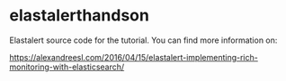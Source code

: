 # elastalerthandson


Elastalert source code for the tutorial. You can find more information on:

https://alexandreesl.com/2016/04/15/elastalert-implementing-rich-monitoring-with-elasticsearch/